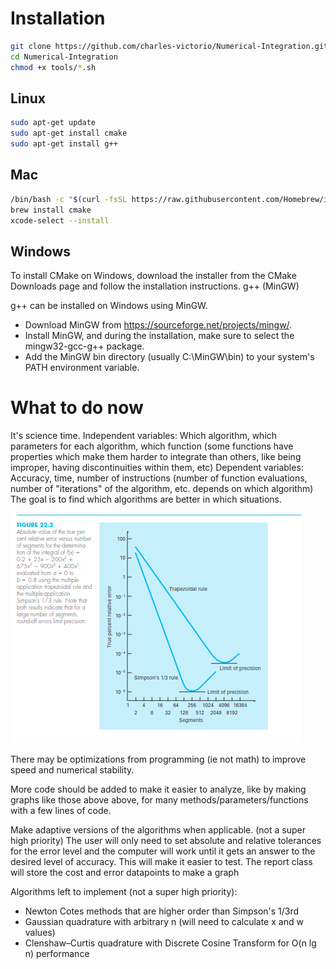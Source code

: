 # Installation

```bash
git clone https://github.com/charles-victorio/Numerical-Integration.git
cd Numerical-Integration
chmod +x tools/*.sh
```

## Linux

```bash
sudo apt-get update
sudo apt-get install cmake
sudo apt-get install g++
```

## Mac
```bash
/bin/bash -c "$(curl -fsSL https://raw.githubusercontent.com/Homebrew/install/HEAD/install.sh)"
brew install cmake
xcode-select --install
```

## Windows
To install CMake on Windows, download the installer from the CMake Downloads page and follow the installation instructions.
g++ (MinGW)

g++ can be installed on Windows using MinGW.

- Download MinGW from https://sourceforge.net/projects/mingw/.
- Install MinGW, and during the installation, make sure to select the mingw32-gcc-g++ package.
- Add the MinGW bin directory (usually C:\MinGW\bin) to your system's PATH environment variable.

# What to do now

It's science time.
Independent variables: Which algorithm, which parameters for each algorithm, which function (some functions have properties which make them harder to integrate than others, like being improper, having discontinuities within them, etc)
Dependent variables: Accuracy, time, number of instructions (number of function evaluations, number of "iterations" of the algorithm, etc. depends on which algorithm)
The goal is to find which algorithms are better in which situations.

![](doc/performance_graph_example1.png)

There may be optimizations from programming (ie not math) to improve speed and numerical stability.

More code should be added to make it easier to analyze, like by making graphs like those above above, for many methods/parameters/functions with a few lines of code.

Make adaptive versions of the algorithms when applicable. (not a super high priority)
The user will only need to set absolute and relative tolerances for the error level and the computer will work until it gets an answer to the desired level of accuracy.
This will make it easier to test. The report class will store the cost and error datapoints to make a graph

Algorithms left to implement (not a super high priority):
- Newton Cotes methods that are higher order than Simpson's 1/3rd
- Gaussian quadrature with arbitrary n (will need to calculate x and w values)
- Clenshaw–Curtis quadrature with Discrete Cosine Transform for O(n lg n) performance